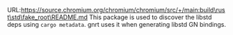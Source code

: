 URL:https://source.chromium.org/chromium/chromium/src/+/main:build\rust\std\fake_root\README.md
This package is used to discover the libstd deps using `cargo metadata`. gnrt
uses it when generating libstd GN bindings.
